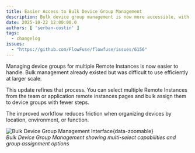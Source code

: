 ```yaml
---
title: Easier Access to Bulk Device Group Management
description: Bulk device group management is now more accessible, with clearer controls and faster organization of multiple Remote Instances.
date: 2025-10-22 12:00:00.0
authors: [ 'serban-costin' ]
tags:
  - changelog
issues:
  - "https://github.com/FlowFuse/flowfuse/issues/6156"
---
```


Managing device groups for multiple Remote Instances is now easier to handle. Bulk management already existed but was
difficult to use efficiently at larger scale.

This update refines that process. You can select multiple Remote Instances from the team or application remote instances
pages and bulk assign them to device groups with fewer steps.

The improved workflow reduces friction when organizing devices by location, environment, or function.

![Bulk Device Group Management Interface](./images/bulk-assign-device-groups.gif){data-zoomable}  
_Bulk Device Group Management showing multi-select capabilities and group assignment options_
